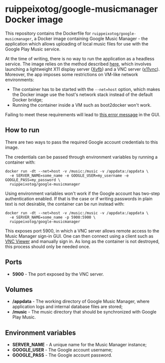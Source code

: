 # ruippeixotog/google-musicmanager Docker image

This repository contains the Dockerfile for `ruippeixotog/google-musicmanager`, a Docker image containing Google Music Manager - the application which allows uploading of local music files for use with the Google Play Music service.

At the time of writing, there is no way to run the application as a headless service. The image relies on the method described [here](http://superuser.com/questions/429153/using-google-music-manager-in-linux-from-the-command-line), which involves launching a lightweight X11 display server ([Xvfb](http://en.wikipedia.org/wiki/Xvfb)) and a VNC server ([x11vnc](http://www.karlrunge.com/x11vnc/)). Moreover, the app imposes some restrictions on VM-like network environments:

* The container has to be started with the `--net=host` option, which makes the Docker image use the host's network stack instead of the default Docker bridge;
* Running the container inside a VM such as boot2docker won't work.

Failing to meet these requirements will lead to [this error message](https://support.google.com/googleplay/answer/1308383) in the GUI.

## How to run

There are two ways to pass the required Google account credentials to this image.

The credentials can be passed through environment variables by running a container with:

```
docker run -dt --net=host -v /music:/music -v /appdata:/appdata \
  -e SERVER_NAME=some_name -e GOOGLE_USER=my_username -e GOOGLE_PASS=my_password \
  ruippeixotog/google-musicmanager
```

Using environment variables won't work if the Google account has two-step authentication enabled. If that is the case or if writing passwords in plain text is not desirable, the container can be run instead with:

```
docker run -dt --net=host -v /music:/music -v /appdata:/appdata \
  -e SERVER_NAME=some_name -p 5900:5900 \
  ruippeixotog/google-musicmanager
```

This exposes port 5900, in which a VNC server allows remote access to the Music Manager sign-in GUI. One can then connect using a client such as [VNC Viewer](https://www.realvnc.com/download/viewer/) and manually sign in. As long as the container is not destroyed, this process should only be needed once.

## Ports

* **5900** - The port exposed by the VNC server.

## Volumes

* **/appdata** - The working directory of Google Music Manager, where application logs and internal database files are stored;
* **/music** - The music directory that should be synchronized with Google Play Music.

## Environment variables

* **SERVER_NAME** - A unique name for the Music Manager instance;
* **GOOGLE_USER** - The Google account username;
* **GOOGLE_PASS** - The Google account password.
